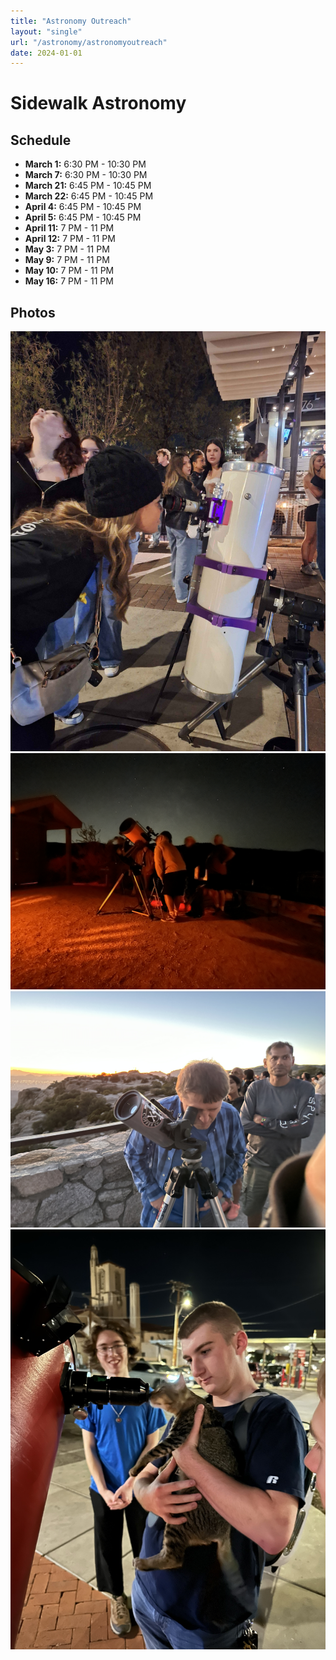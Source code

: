 ```yaml
---
title: "Astronomy Outreach"
layout: "single"
url: "/astronomy/astronomyoutreach"
date: 2024-01-01
---
```


# Sidewalk Astronomy

## Schedule

- **March 1:** 6:30 PM - 10:30 PM
- **March 7:** 6:30 PM - 10:30 PM
- **March 21:** 6:45 PM - 10:45 PM
- **March 22:** 6:45 PM - 10:45 PM
- **April 4:** 6:45 PM - 10:45 PM
- **April 5:** 6:45 PM - 10:45 PM
- **April 11:** 7 PM - 11 PM
- **April 12:** 7 PM - 11 PM
- **May 3:** 7 PM - 11 PM
- **May 9:** 7 PM - 11 PM
- **May 10:** 7 PM - 11 PM
- **May 16:** 7 PM - 11 PM

## Photos

![6swastro](images/6swastro.JPEG)
![c11oracle](images/c11oracle.JPEG)
![mak70](images/mak70.JPEG)
![qcat](images/qcat.JPEG)